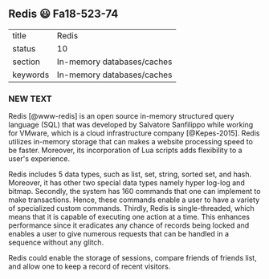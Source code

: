 ## Redis :smiley: Fa18-523-74


|          |                            |
| -------- | -------------------------- |
| title    | Redis                      | 
| status   | 10                         |
| section  | In-memory databases/caches |
| keywords | In-memory databases/caches |

### NEW TEXT

Redis [@www-redis] is an open source in-memory structured query language (SQL) that was developed by Salvatore Sanfilippo while working for VMware, which is a cloud infrastructure company [@Kepes-2015]. Redis utilizes in-memory storage that can makes a website processing speed to be faster. Moreover, its incorporation of Lua scripts adds flexibility to a user's experience.

Redis includes 5 data types, such as list, set, string, sorted set, and hash. Moreover, it has other two special data types namely hyper log-log and bitmap. Secondly, the system has 160 commands that one can implement to make transactions. Hence, these commands enable a user to have a variety of specialized custom commands. Thirdly, Redis is single-threaded, which means that it is capable of executing one action at a time. This enhances performance since it eradicates any chance of records being locked and enables a user to give numerous requests that can be handled in a sequence without any glitch.

Redis could enable the storage of sessions, compare friends of friends list, and allow one to keep a record of recent visitors. 



